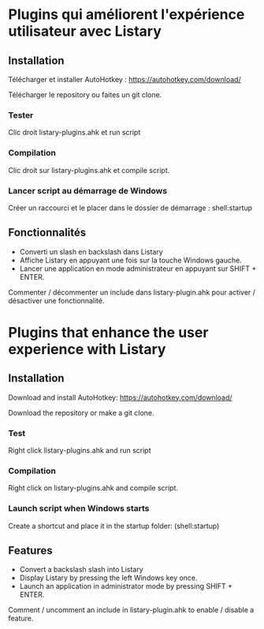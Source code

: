 # Plugins qui améliorent l'expérience utilisateur avec Listary
## Installation
Télécharger et installer AutoHotkey :  https://autohotkey.com/download/

Télécharger le repository ou faites un git clone.

### Tester
Clic droit listary-plugins.ahk et run script

### Compilation
Clic droit sur listary-plugins.ahk et compile script.

### Lancer script au démarrage de Windows
Créer un raccourci et le placer dans le dossier de démarrage : shell:startup

## Fonctionnalités
* Converti un slash en backslash dans Listary
* Affiche Listary en appuyant une fois sur la touche Windows gauche.
* Lancer une application en mode administrateur en appuyant sur SHIFT + ENTER.

Commenter / décommenter un include dans listary-plugin.ahk pour activer / désactiver une fonctionnalité.

# Plugins that enhance the user experience with Listary
## Installation
Download and install AutoHotkey: https://autohotkey.com/download/

Download the repository or make a git clone.

### Test
Right click listary-plugins.ahk and run script

### Compilation
Right click on listary-plugins.ahk and compile script.

### Launch script when Windows starts
Create a shortcut and place it in the startup folder: (shell:startup)

## Features
* Convert a backslash slash into Listary
* Display Listary by pressing the left Windows key once.
* Launch an application in administrator mode by pressing SHIFT + ENTER.

Comment / uncomment an include in listary-plugin.ahk to enable / disable a feature.